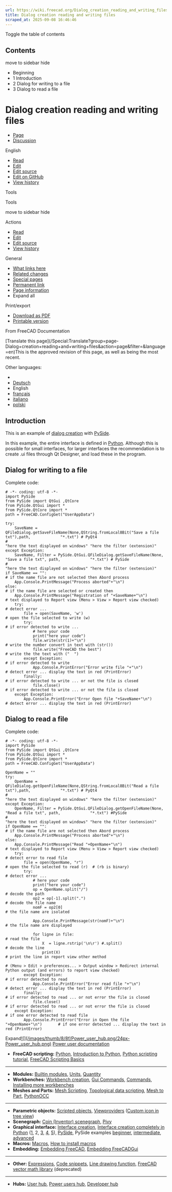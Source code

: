 ```yaml
---
url: https://wiki.freecad.org/Dialog_creation_reading_and_writing_files
title: Dialog creation reading and writing files
scraped_at: 2025-09-08 16:46:46
---
```


Toggle the table of contents

## Contents

move to sidebar hide

  * Beginning
  * 1 Introduction
  * 2 Dialog for writing to a file
  * 3 Dialog to read a file

# Dialog creation reading and writing files

  * [Page](/Dialog_creation_reading_and_writing_files "View the content page \[ctrl-option-c\]")
  * [Discussion](/index.php?title=Talk:Dialog_creation_reading_and_writing_files&action=edit&redlink=1 "Discussion about the content page \(page does not exist\) \[ctrl-option-t\]")

English

  * [Read](/Dialog_creation_reading_and_writing_files)
  * [Edit](/index.php?title=Dialog_creation_reading_and_writing_files&veaction=edit "Edit this page \[ctrl-option-v\]")
  * [Edit source](/index.php?title=Dialog_creation_reading_and_writing_files&action=edit "Edit the source code of this page \[ctrl-option-e\]")
  * [Edit on GitHub](https://github.com/Reqrefusion/FreeCAD-Documentation-Project/blob/main/wiki/Dialog_creation_reading_and_writing_files.wikitext "Edit this page on GitHub")
  * [View history](/index.php?title=Dialog_creation_reading_and_writing_files&action=history "Past revisions of this page \[ctrl-option-h\]")

Tools

Tools

move to sidebar hide

Actions

  * [Read](/Dialog_creation_reading_and_writing_files)
  * [Edit](/index.php?title=Dialog_creation_reading_and_writing_files&veaction=edit "Edit this page \[ctrl-option-v\]")
  * [Edit source](/index.php?title=Dialog_creation_reading_and_writing_files&action=edit "Edit the source code of this page \[ctrl-option-e\]")
  * [View history](/index.php?title=Dialog_creation_reading_and_writing_files&action=history)

General

  * [What links here](/Special:WhatLinksHere/Dialog_creation_reading_and_writing_files "A list of all wiki pages that link here \[ctrl-option-j\]")
  * [Related changes](/Special:RecentChangesLinked/Dialog_creation_reading_and_writing_files "Recent changes in pages linked from this page \[ctrl-option-k\]")
  * [Special pages](/Special:SpecialPages "A list of all special pages \[ctrl-option-q\]")
  * [Permanent link](https://wiki.freecad.org/index.php?title=Dialog_creation_reading_and_writing_files&oldid=1536427 "Permanent link to this revision of this page")
  * [Page information](/index.php?title=Dialog_creation_reading_and_writing_files&action=info "More information about this page")
  * Expand all

Print/export

  * [Download as PDF](/index.php?title=Special:DownloadAsPdf&page=Dialog_creation_reading_and_writing_files&action=show-download-screen)
  * [Printable version](javascript:print\(\); "Printable version of this page \[ctrl-option-p\]")

From FreeCAD Documentation

[Translate this page](/Special:Translate?group=page-
Dialog+creation+reading+and+writing+files&action=page&filter=&language=en)This
is the approved revision of this page, as well as being the most recent.

Other languages:

  * [](/index.php?title=Special:Translate&group=page-Dialog+creation+reading+and+writing+files&language=&task=view "Start translation for this language")
  * [Deutsch](/Dialog_creation_reading_and_writing_files/de "Dialogerstellung Lesen und Schreiben von Dateien \(100% translated\)")
  * English
  * [français](/Dialog_creation_reading_and_writing_files/fr "Création d'une boîte de dialogue lecture et écriture de fichiers \(100% translated\)")
  * [italiano](/Dialog_creation_reading_and_writing_files/it "Creare una finestra di dialogo per leggere e scrivere file \(100% translated\)")
  * [polski](/Dialog_creation_reading_and_writing_files/pl "Tworzenie dialogów odczyt i zapis plików \(100% translated\)")

## Introduction

This is an example of [dialog creation](/Dialog_creation "Dialog creation")
with [PySide](/PySide "PySide").

In this example, the entire interface is defined in [Python](/Python
"Python"). Although this is possible for small interfaces, for larger
interfaces the recommendation is to create .ui files through Qt Designer, and
load these in the program.

## Dialog for writing to a file

Complete code:

    
    
    # -*- coding: utf-8 -*-
    import PySide
    from PySide import QtGui ,QtCore
    from PySide.QtGui import *
    from PySide.QtCore import *
    path = FreeCAD.ConfigGet("UserAppData")
    
    try:
        SaveName = QFileDialog.getSaveFileName(None,QString.fromLocal8Bit("Save a file txt"),path,             "*.txt") # PyQt4
    #                                                                     "here the text displayed on windows" "here the filter (extension)"   
    except Exception:
        SaveName, Filter = PySide.QtGui.QFileDialog.getSaveFileName(None, "Save a file txt", path,             "*.txt") # PySide
    #                                                                     "here the text displayed on windows" "here the filter (extension)"   
    if SaveName == "":                                                            # if the name file are not selected then Abord process
        App.Console.PrintMessage("Process aborted"+"\n")
    else:                                                                         # if the name file are selected or created then 
        App.Console.PrintMessage("Registration of "+SaveName+"\n")                # text displayed to Report view (Menu > View > Report view checked)
        try:                                                                      # detect error ...
            file = open(SaveName, 'w')                                            # open the file selected to write (w)
            try:                                                                  # if error detected to write ...
                # here your code
                print("here your code")
                file.write(str(1)+"\n")                                           # write the number convert in text with (str())
                file.write("FreeCAD the best")                                    # write the the text with ("  ")
            except Exception:                                                     # if error detected to write
                App.Console.PrintError("Error write file "+"\n")                  # detect error ... display the text in red (PrintError)
            finally:                                                              # if error detected to write ... or not the file is closed
                file.close()                                                      # if error detected to write ... or not the file is closed
        except Exception:
            App.Console.PrintError("Error Open file "+SaveName+"\n")      # detect error ... display the text in red (PrintError)
    

## Dialog to read a file

Complete code:

    
    
    # -*- coding: utf-8 -*-
    import PySide
    from PySide import QtGui ,QtCore
    from PySide.QtGui import *
    from PySide.QtCore import *
    path = FreeCAD.ConfigGet("UserAppData")
    
    OpenName = ""
    try:
        OpenName = QFileDialog.getOpenFileName(None,QString.fromLocal8Bit("Read a file txt"),path,             "*.txt") # PyQt4
    #                                                                     "here the text displayed on windows" "here the filter (extension)"   
    except Exception:
        OpenName, Filter = PySide.QtGui.QFileDialog.getOpenFileName(None, "Read a file txt", path,             "*.txt") #PySide
    #                                                                     "here the text displayed on windows" "here the filter (extension)"   
    if OpenName == "":                                                            # if the name file are not selected then Abord process
        App.Console.PrintMessage("Process aborted"+"\n")
    else:
        App.Console.PrintMessage("Read "+OpenName+"\n")                           # text displayed to Report view (Menu > View > Report view checked)
        try:                                                                      # detect error to read file
            file = open(OpenName, "r")                                            # open the file selected to read (r)  # (rb is binary)
            try:                                                                  # detect error ...
                # here your code
                print("here your code")
                op = OpenName.split("/")                                          # decode the path
                op2 = op[-1].split(".")                                           # decode the file name 
                nomF = op2[0]                                                     # the file name are isolated
    
                App.Console.PrintMessage(str(nomF)+"\n")                          # the file name are displayed
    
                for ligne in file:                                                # read the file
                    X  = ligne.rstrip('\n\r') #.split()                           # decode the line
                    print(X)                                                      # print the line in report view other method 
                                                                                  # (Menu > Edit > preferences... > Output window > Redirect internal Python output (and errors) to report view checked) 
            except Exception:                                                     # if error detected to read
                App.Console.PrintError("Error read file "+"\n")                   # detect error ... display the text in red (PrintError)
            finally:                                                              # if error detected to read ... or not error the file is closed
                file.close()                                                      # if error detected to read ... or not error the file is closed
        except Exception:                                                         # if one error detected to read file
            App.Console.PrintError("Error in Open the file "+OpenName+"\n")       # if one error detected ... display the text in red (PrintError)
    

Expand[![](/images/thumb/8/8f/Power_user_hub.png/24px-
Power_user_hub.png)](/index.php?title=File:Power_user_hub.png&filetimestamp=20200511213015&)
[Power user documentation](/Power_users_hub "Power users hub")

  * **FreeCAD scripting:** [Python](/Python "Python"), [Introduction to Python](/Introduction_to_Python "Introduction to Python"), [Python scripting tutorial](/Python_scripting_tutorial "Python scripting tutorial"), [FreeCAD Scripting Basics](/FreeCAD_Scripting_Basics "FreeCAD Scripting Basics")

* * *

  * **Modules:** [Builtin modules](/Builtin_modules "Builtin modules"), [Units](/Units "Units"), [Quantity](/Quantity "Quantity")
  * **Workbenches:** [Workbench creation](/Workbench_creation "Workbench creation"), [Gui Commands](/Gui_Command "Gui Command"), [Commands](/Command "Command"), [Installing more workbenches](/Installing_more_workbenches "Installing more workbenches")
  * **Meshes and Parts:** [Mesh Scripting](/Mesh_Scripting "Mesh Scripting"), [Topological data scripting](/Topological_data_scripting "Topological data scripting"), [Mesh to Part](/Mesh_to_Part "Mesh to Part"), [PythonOCC](/PythonOCC "PythonOCC")

* * *

  * **Parametric objects:** [Scripted objects](/Scripted_objects "Scripted objects"), [Viewproviders](/Viewprovider "Viewprovider") ([Custom icon in tree view](/Custom_icon_in_tree_view "Custom icon in tree view"))
  * **Scenegraph:** [Coin (Inventor) scenegraph](/Scenegraph "Scenegraph"), [Pivy](/Pivy "Pivy")
  * **Graphical interface:** [Interface creation](/Interface_creation "Interface creation"), [Interface creation completely in Python](/Dialog_creation "Dialog creation") ([1](/Dialog_creation_with_various_widgets "Dialog creation with various widgets"), 2, [3](/Dialog_creation_setting_colors "Dialog creation setting colors"), [4](/Dialog_creation_image_and_animated_GIF "Dialog creation image and animated GIF"), [5](/PySide_usage_snippets "PySide usage snippets")), [PySide](/PySide "PySide"), PySide examples [beginner](/PySide_Beginner_Examples "PySide Beginner Examples"), [intermediate](/PySide_Intermediate_Examples "PySide Intermediate Examples"), [advanced](/PySide_Advanced_Examples "PySide Advanced Examples")
  * **Macros:** [Macros](/Macros "Macros"), [How to install macros](/How_to_install_macros "How to install macros")
  * **Embedding:** [Embedding FreeCAD](/Embedding_FreeCAD "Embedding FreeCAD"), [Embedding FreeCADGui](/Embedding_FreeCADGui "Embedding FreeCADGui")

* * *

  * **Other:** [Expressions](/Expressions "Expressions"), [Code snippets](/Code_snippets "Code snippets"), [Line drawing function](/Line_drawing_function "Line drawing function"), [FreeCAD vector math library](/FreeCAD_vector_math_library "FreeCAD vector math library") (deprecated)

* * *

  * **Hubs:** [User hub](/User_hub "User hub"), [Power users hub](/Power_users_hub "Power users hub"), [Developer hub](/Developer_hub "Developer hub")

